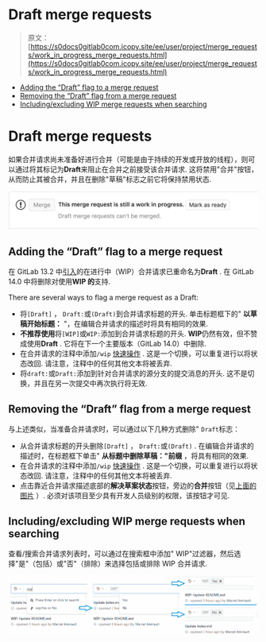 # Draft merge requests

> 原文：[https://s0docs0gitlab0com.icopy.site/ee/user/project/merge_requests/work_in_progress_merge_requests.html](https://s0docs0gitlab0com.icopy.site/ee/user/project/merge_requests/work_in_progress_merge_requests.html)

*   [Adding the “Draft” flag to a merge request](#adding-the-draft-flag-to-a-merge-request)
*   [Removing the “Draft” flag from a merge request](#removing-the-draft-flag-from-a-merge-request)
*   [Including/excluding WIP merge requests when searching](#includingexcluding-wip-merge-requests-when-searching)

# Draft merge requests[](#draft-merge-requests "Permalink")

如果合并请求尚未准备好进行合并（可能是由于持续的开发或开放的线程），则可以通过将其标记为**Draft**来阻止在合并之前接受该合并请求. 这将禁用"合并"按钮，从而防止其被合并，并且在删除"草稿"标志之前它将保持禁用状态.

[![Blocked Merge Button](img/284b72b1bfc8d5679fdaa384932b3b8c.png)](img/draft_blocked_merge_button_v13_2.png)

## Adding the “Draft” flag to a merge request[](#adding-the-draft-flag-to-a-merge-request "Permalink")

在 GitLab 13.2 中[引入](https://gitlab.com/gitlab-org/gitlab/-/issues/32692)的在进行中（WIP）合并请求已重命名为**Draft** . 在 GitLab 14.0 中将删除对使用**WIP 的**支持.

There are several ways to flag a merge request as a Draft:

*   将`[Draft]` ， `Draft:`或`(Draft)`到合并请求标题的开头. 单击标题框下的" **以草稿开始标题：** "，在编辑合并请求的描述时将具有相同的效果.
*   **不推荐使用**将`[WIP]`或`WIP:`添加到合并请求标题的开头. **WIP**仍然有效，但不赞成使用**Draft** . 它将在下一个主要版本（GitLab 14.0）中删除.
*   在合并请求的注释中添加`/wip` [快速操作](../quick_actions.html#quick-actions-for-issues-merge-requests-and-epics) . 这是一个切换，可以重复进行以将状态改回. 请注意，注释中的任何其他文本将被丢弃.
*   将`draft:`或`Draft:`添加到针对合并请求的源分支的提交消息的开头. 这不是切换，并且在另一次提交中再次执行将无效.

## Removing the “Draft” flag from a merge request[](#removing-the-draft-flag-from-a-merge-request "Permalink")

与上述类似，当准备合并请求时，可以通过以下几种方式删除" `Draft`标志：

*   从合并请求标题的开头删除`[Draft]` ， `Draft:`或`(Draft)` . 在编辑合并请求的描述时，在标题框下单击" **从标题中删除草稿："前缀** ，将具有相同的效果.
*   在合并请求的注释中添加`/wip` [快速操作](../quick_actions.html#quick-actions-for-issues-merge-requests-and-epics) . 这是一个切换，可以重复进行以将状态改回. 请注意，注释中的任何其他文本将被丢弃.
*   点击靠近合并请求描述底部的**解决草案状态**按钮，旁边的**合并**按钮（见[上面的图片](#draft-merge-requests) ）. 必须对该项目至少具有开发人员级别的权限，该按钮才可见.

## Including/excluding WIP merge requests when searching[](#includingexcluding-wip-merge-requests-when-searching "Permalink")

查看/搜索合并请求列表时，可以通过在搜索框中添加" WIP"过滤器，然后选择"是"（包括）或"否"（排除）来选择包括或排除 WIP 合并请求.

[![Filter WIP MRs](img/fa591f90dc1e8840fe7fd692f24dcffe.png)](img/filter_wip_merge_requests.png)